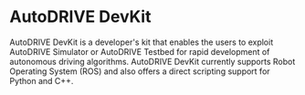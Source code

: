 # AutoDRIVE DevKit

AutoDRIVE DevKit is a developer's kit that enables the users to exploit AutoDRIVE Simulator or AutoDRIVE Testbed for rapid development of autonomous driving algorithms. AutoDRIVE DevKit currently supports Robot Operating System (ROS) and also offers a direct scripting support for Python and C++.
